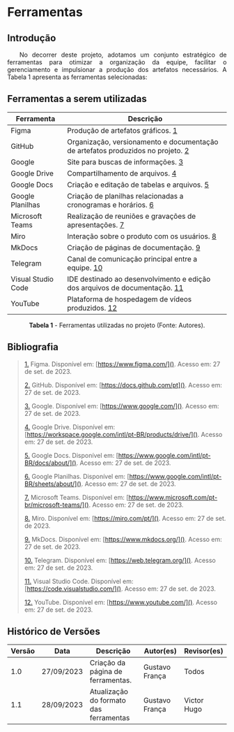  # Ferramentas

## Introdução

<p style="text-align: justify;">&emsp;&emsp;No decorrer deste projeto, adotamos um conjunto estratégico de ferramentas para otimizar a organização da equipe, facilitar o gerenciamento e impulsionar a produção dos artefatos necessários. A Tabela 1 apresenta as ferramentas selecionadas:</p>

## Ferramentas a serem utilizadas

<center>


| Ferramenta                | Descrição                                                                                                  |
| ------------------------- | ----------------------------------------------------------------------------------------------------------- |
| Figma                     | Produção de artefatos gráficos. <a id="anchor_1" href="#FRM1">1</a>                                        |
| GitHub                    | Organização, versionamento e documentação de artefatos produzidos no projeto. <a id="anchor_2" href="#FRM2">2</a> |
| Google                    | Site para buscas de informações. <a id="anchor_3" href="#FRM3">3</a>                        |
| Google Drive              | Compartilhamento de arquivos. <a id="anchor_4" href="#FRM4">4</a>                                      |
| Google Docs               | Criação e editação de tabelas e arquivos. <a id="anchor_5" href="#FRM5">5</a>                               |
| Google Planilhas          |  Criação de planilhas relacionadas a cronogramas e horários. <a id="anchor_6" href="#FRM6">6</a>           |
| Microsoft Teams           | Realização de reuniões e gravações de apresentações. <a id="anchor_7" href="#FRM7">7</a>                  |
| Miro                      |  Interação sobre o produto com os usuários. <a id="anchor_8" href="#FRM8">8</a>                             |
| MkDocs                    | Criação de páginas de documentação. <a id="anchor_9" href="#FRM9">9</a>                                   |
| Telegram                  | Canal de comunicação principal entre a equipe. <a id="anchor_10" href="#FRM10">10</a>                        |
| Visual Studio Code        | IDE destinado ao desenvolvimento e edição dos arquivos de documentação. <a id="anchor_11" href="#FRM11">11</a>                                  |
| YouTube                   | Plataforma de hospedagem de vídeos produzidos. <a id="anchor_12" href="#FRM12">12</a>                                      |


**Tabela 1** - Ferramentas utilizadas no projeto (Fonte: Autores).

</center>

## Bibliografia

> <a id="FRM3" href="#anchor_1">1.</a> Figma. Disponível em: [https://www.figma.com/](). Acesso em: 27 de set. de 2023.
>
> <a id="FRM1" href="#anchor_2">2.</a> GitHub. Disponível em: [https://docs.github.com/pt](). Acesso em: 27 de set. de 2023.
>
> <a id="FRM8" href="#anchor_3">3.</a> Google. Disponível em: [https://www.google.com/](). Acesso em: 27 de set. de 2023.
>
> <a id="FRM10" href="#anchor_4">4.</a> Google Drive. Disponível em: [https://workspace.google.com/intl/pt-BR/products/drive/](). Acesso em: 27 de set. de 2023.
>
> <a id="FRM9" href="#anchor_5">5.</a> Google Docs. Disponível em: [https://www.google.com/intl/pt-BR/docs/about/](). Acesso em: 27 de set. de 2023.
>
> <a id="FRM8" href="#anchor_6">6.</a> Google Planilhas. Disponível em: [https://www.google.com/intl/pt-BR/sheets/about/](). Acesso em: 27 de set. de 2023.
>
> <a id="FRM2" href="#anchor_7">7.</a> Microsoft Teams. Disponível em: [https://www.microsoft.com/pt-br/microsoft-teams/](). Acesso em: 27 de set. de 2023.
>
> <a id="FRM13" href="#anchor_8">8.</a> Miro. Disponível em: [https://miro.com/pt/](). Acesso em: 27 de set. de 2023.
>
> <a id="FRM4" href="#anchor_9">9.</a> MkDocs. Disponível em: [https://www.mkdocs.org/](). Acesso em: 27 de set. de 2023.
>
> <a id="FRM11" href="#anchor_10">10.</a> Telegram. Disponível em: [https://web.telegram.org/](). Acesso em: 27 de set. de 2023.
>
> <a id="FRM5" href="#anchor 11">11.</a> Visual Studio Code. Disponível em: [https://code.visualstudio.com/](). Acesso em: 27 de set. de 2023.
>
> <a id="FRM7" href="#anchor_12">12.</a> YouTube. Disponível em: [https://www.youtube.com/](). Acesso em: 27 de set. de 2023.
>





## Histórico de Versões

| Versão | Data       | Descrição                                 | Autor(es)                                                                                         | Revisor(es)                                    |
| ------ | ---------- | ----------------------------------------- | ------------------------------------------------------------------------------------------------- | ---------------------------------------------- |
| 1.0    | 27/09/2023 | Criação da página de ferramentas.        | Gustavo França | Todos                                         |
| 1.1    | 28/09/2023 | Atualização do formato das ferramentas         | Gustavo França                                                                      | Victor Hugo               |

